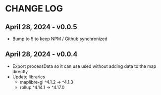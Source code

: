 # CHANGE LOG

## April 28, 2024 - v0.0.5
* Bump to 5 to keep NPM / Github synchronized

## April 28, 2024 - v0.0.4
* Export processData so it can use used without adding data to the map directly
* Update libraries
  * maplibre-gl   ^4.1.2  →   ^4.1.3     
  * rollup       ^4.14.1  →  ^4.17.0  